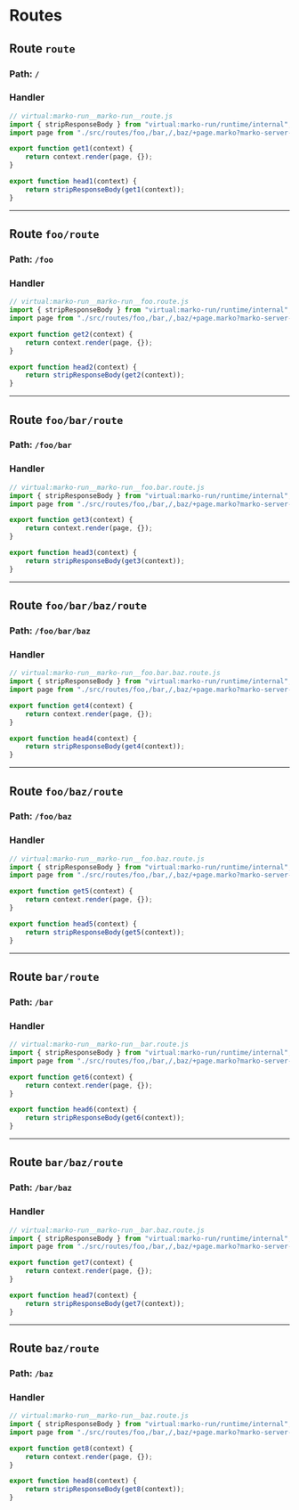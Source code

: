 # Routes

## Route ``route``
### Path: ``/``
### Handler
```js
// virtual:marko-run__marko-run__route.js
import { stripResponseBody } from "virtual:marko-run/runtime/internal";
import page from "./src/routes/foo,/bar,/,baz/+page.marko?marko-server-entry";

export function get1(context) {
	return context.render(page, {});
}

export function head1(context) {
	return stripResponseBody(get1(context));
}
```
---
## Route ``foo/route``
### Path: ``/foo``
### Handler
```js
// virtual:marko-run__marko-run__foo.route.js
import { stripResponseBody } from "virtual:marko-run/runtime/internal";
import page from "./src/routes/foo,/bar,/,baz/+page.marko?marko-server-entry";

export function get2(context) {
	return context.render(page, {});
}

export function head2(context) {
	return stripResponseBody(get2(context));
}
```
---
## Route ``foo/bar/route``
### Path: ``/foo/bar``
### Handler
```js
// virtual:marko-run__marko-run__foo.bar.route.js
import { stripResponseBody } from "virtual:marko-run/runtime/internal";
import page from "./src/routes/foo,/bar,/,baz/+page.marko?marko-server-entry";

export function get3(context) {
	return context.render(page, {});
}

export function head3(context) {
	return stripResponseBody(get3(context));
}
```
---
## Route ``foo/bar/baz/route``
### Path: ``/foo/bar/baz``
### Handler
```js
// virtual:marko-run__marko-run__foo.bar.baz.route.js
import { stripResponseBody } from "virtual:marko-run/runtime/internal";
import page from "./src/routes/foo,/bar,/,baz/+page.marko?marko-server-entry";

export function get4(context) {
	return context.render(page, {});
}

export function head4(context) {
	return stripResponseBody(get4(context));
}
```
---
## Route ``foo/baz/route``
### Path: ``/foo/baz``
### Handler
```js
// virtual:marko-run__marko-run__foo.baz.route.js
import { stripResponseBody } from "virtual:marko-run/runtime/internal";
import page from "./src/routes/foo,/bar,/,baz/+page.marko?marko-server-entry";

export function get5(context) {
	return context.render(page, {});
}

export function head5(context) {
	return stripResponseBody(get5(context));
}
```
---
## Route ``bar/route``
### Path: ``/bar``
### Handler
```js
// virtual:marko-run__marko-run__bar.route.js
import { stripResponseBody } from "virtual:marko-run/runtime/internal";
import page from "./src/routes/foo,/bar,/,baz/+page.marko?marko-server-entry";

export function get6(context) {
	return context.render(page, {});
}

export function head6(context) {
	return stripResponseBody(get6(context));
}
```
---
## Route ``bar/baz/route``
### Path: ``/bar/baz``
### Handler
```js
// virtual:marko-run__marko-run__bar.baz.route.js
import { stripResponseBody } from "virtual:marko-run/runtime/internal";
import page from "./src/routes/foo,/bar,/,baz/+page.marko?marko-server-entry";

export function get7(context) {
	return context.render(page, {});
}

export function head7(context) {
	return stripResponseBody(get7(context));
}
```
---
## Route ``baz/route``
### Path: ``/baz``
### Handler
```js
// virtual:marko-run__marko-run__baz.route.js
import { stripResponseBody } from "virtual:marko-run/runtime/internal";
import page from "./src/routes/foo,/bar,/,baz/+page.marko?marko-server-entry";

export function get8(context) {
	return context.render(page, {});
}

export function head8(context) {
	return stripResponseBody(get8(context));
}
```
